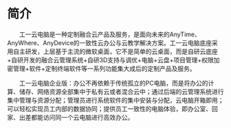 # 简介
&emsp;&emsp;工一云电脑是一种定制融合云产品及服务，是面向未来的AnyTime、AnyWhere、AnyDevice的一致性云办公与云教学解决方案。工一云电脑底座采用自主研发，上层基于主流的微软桌面，它不是简单的云桌面，而是自研云底座+自研开发的融合云管理系统+自研3D支持与调优+电脑+云盘+项目管理+权限加密管理+软件+定制终端软件等一系列功能集大成后的定制产品及服务。

&emsp;&emsp;工一云电脑企业版：办公不再依赖于传统孤立的PC电脑，而是将办公的计算、储存、网络资源全部集中于私有云或者混合云中；通过后端的云管理系统进行集中管理与资源分配；管理员进行系统软件的集中安装与分配，云电脑开箱即用；可以轻松实现员工内部的数据协同；提供员工一致性的电脑体验，即办公室、回家、出差都能访问同一个云电脑进行高效办公。
